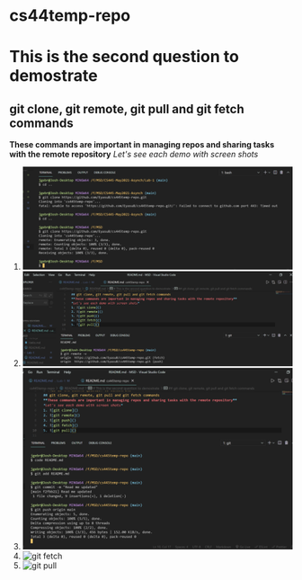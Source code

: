 # cs44temp-repo
# This is the second question to demostrate 
## git clone, git remote, git pull and git fetch commands 
**These commands are important in managing repos and sharing tasks with the remote repository**
*Let's see each demo with screen shots*
1. ![git clone](https://github.com/EyasuB/cs445temp-repo/blob/main/2021-05-19%20(5).png) 
2. ![git remote](https://github.com/EyasuB/cs445temp-repo/blob/main/2021-05-19%20(7).png)
3. ![git push](https://github.com/EyasuB/cs445temp-repo/blob/main/2021-05-19%20(8).png)
4. ![git fetch]()
5. ![git pull]()
